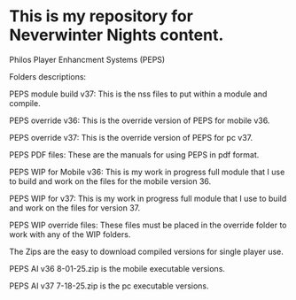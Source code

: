 # This is my repository for Neverwinter Nights content.

Philos Player Enhancment Systems (PEPS)

Folders descriptions:

PEPS module build v37: This is the nss files to put within a module and compile.

PEPS override v36: This is the override version of PEPS for mobile v36.

PEPS override v37: This is the override version of PEPS for pc v37.

PEPS PDF files: These are the manuals for using PEPS in pdf format.

PEPS WIP for Mobile v36: This is my work in progress full module that I use to build and work on the files for the mobile version 36.

PEPS WIP for v37: This is my work in progress full module that I use to build and work on the files for version 37.

PEPS WIP override files: These files must be placed in the override folder to work with any of the WIP folders.

The Zips are the easy to download compiled versions for single player use.

PEPS AI v36 8-01-25.zip is the mobile executable versions.

PEPS AI v37 7-18-25.zip is the pc executable versions.